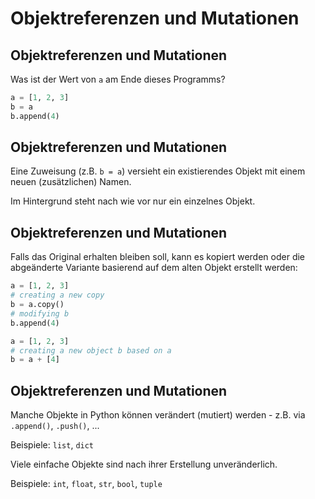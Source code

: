 # Objektreferenzen und Mutationen

## Objektreferenzen und Mutationen

Was ist der Wert von `a` am Ende dieses Programms?

```py
a = [1, 2, 3]
b = a
b.append(4)
```

## Objektreferenzen und Mutationen

Eine Zuweisung (z.B. `b = a`) versieht ein existierendes Objekt mit einem neuen (zusätzlichen) Namen.

Im Hintergrund steht nach wie vor nur ein einzelnes Objekt.

## Objektreferenzen und Mutationen

Falls das Original erhalten bleiben soll, kann es kopiert werden oder die abgeänderte Variante basierend auf dem alten Objekt erstellt werden:

```py
a = [1, 2, 3]
# creating a new copy
b = a.copy()
# modifying b
b.append(4)
```

```py
a = [1, 2, 3]
# creating a new object b based on a
b = a + [4]
```

## Objektreferenzen und Mutationen

Manche Objekte in Python können verändert (mutiert) werden - z.B. via `.append()`, `.push()`, ...

Beispiele: `list`, `dict`

Viele einfache Objekte sind nach ihrer Erstellung unveränderlich.

Beispiele: `int`, `float`, `str`, `bool`, `tuple`
